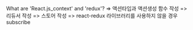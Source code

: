What are 'React.js_context' and 'redux'?
  => 액션타입과 액션생성 함수 작성
  => 리듀서 작성
  => 스토어 작성
  => react-redux 라이브러리를 사용하지 않을 경우 subscribe